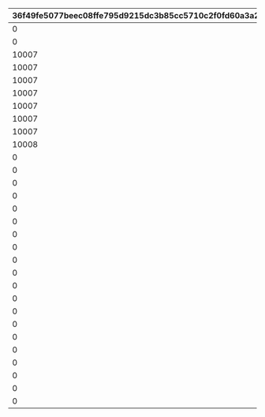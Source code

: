 |36f49fe5077beec08ffe795d9215dc3b85cc5710c2f0fd60a3a21dbcfb301b1e|639f9ff47834cf2f9662dad52e439d56d4ccdb31946a2c38f66be742781b1470|afe1c20e121f34b410fc79a216606dad3373dc42a9663578ed17c178c27e1332|07a68baba4f5d1a495c0448e3432a6f9fbd8a79b2eddf09744db6a66ef03dd83|f1c9148062b8dbffaf9878292ffbf22fdd22b5b408ebec677fb0fd2af2c429f1|75a93404f0bf677729cfbc19cd99aa87373518bb7c9e7bee945db6d785d1e943|40510e3db2e5570678513f7438bfed737b914f55154621f54e396bca94e18a86|e8da67c17d0e382959f72744ce7538b74268969c5d86d534f26edde3c4dbf4a0|234328de4639f070993838047677e7107c5f7cce19ce9b94dfac48530278cc0b|637a0e2583e7597fe5540ebcc468a29e3c09ceef00b4a78feebcdaa053b7348e|9c4a745179db891553497aa11320121197a843a86039379f53ea7da9bde2adad|
| --- | --- | --- | --- | --- | --- | --- | --- | --- | --- | --- |
|0|0|10005|0|10003|0|10001|50067|0|10002|0|
|0|0|10005|0|10003|0|10001|50079|0|10002|10006|
|10007|0|10005|0|10003|0|10001|50084|0|10002|10006|
|10007|0|10005|0|10003|0|10001|50094|10008|10002|10006|
|10007|0|10005|0|10003|10009|10001|50108|10008|10002|10006|
|10007|0|10005|0|10003|10009|10001|50116|10008|10002|10006|
|10007|10010|10005|0|10003|10009|10001|50119|10008|10002|10006|
|10007|10010|10005|0|10003|10009|10001|50129|10008|10002|10006|
|10007|10010|10005|10011|10003|10009|10001|50140|10008|10002|10006|
|10008|10011|10006|10012|10005|10010|10002|50151|10009|10003|10007|
|0|0|10012|0|10011|0|10009|50162|0|10010|10013|
|0|0|10013|0|10012|0|10010|50172|0|10011|10014|
|0|0|10014|0|10013|0|10011|50183|0|10012|10015|
|0|0|10007|0|10015|0|10013|50190|0|10014|10005|
|0|0|10015|0|10014|0|10012|50195|0|10013|10016|
|0|0|10003|0|10016|0|10014|50200|0|10015|10002|
|0|0|10016|0|10015|0|10013|50217|0|10014|10017|
|0|0|10010|0|10017|0|10015|50231|0|10016|10009|
|0|0|10017|0|10016|0|10014|50237|0|10015|10018|
|0|0|0|0|0|0|10019|50248|0|0|0|
|0|0|0|0|0|0|10011|50261|0|0|0|
|0|0|0|0|0|0|10020|50267|0|0|0|
|0|0|0|0|0|0|10021|50278|0|0|0|
|0|0|0|0|0|0|10006|50291|0|0|0|
|0|0|0|0|0|0|10022|50298|0|0|0|
|0|0|0|0|0|0|10023|50309|0|0|0|
|0|0|0|0|0|0|10024|50321|0|0|0|
|0|0|0|0|0|0|10025|50331|0|0|0|
|0|0|0|0|0|0|10026|50341|0|0|0|
|0|0|0|0|0|0|10027|50354|0|0|0|